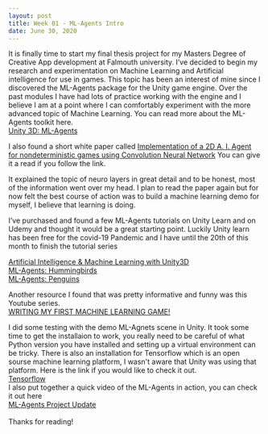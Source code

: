 ```yaml
---
layout: post
title: Week 01 - ML-Agents Intro
date: June 30, 2020
--- 
```

It is finally time to start my final thesis project for my Masters Degree of Creative App development at Falmouth university.  I’ve decided to begin my research and experimentation on Machine Learning and Artificial intelligence for use in games.  This topic has been an interest of mine since I discovered the ML-Agents package for the Unity game engine.  Over the past modules I have had lots of practice working with the engine and I believe I am at a point where I can comfortably experiment with the more advanced topic of Machine Learning.  You can read more about the ML-Agents toolkit here.  
[Unity 3D: ML-Agents](https://unity3d.com/machine-learning)

I also found a short white paper called <a href="../docs/Implementation of a 2D A. I. Agent for nondeterministic games using Convolution Neural Network.pdf" target="_blank">Implementation of a 2D A. I. Agent for nondeterministic games using Convolution Neural Network</a> You can give it a read if you follow the link. 
 

It explained the topic of neuro layers in great detail and to be honest, most of the information went over my head.  I plan to read the paper again but for now felt the best course of action was to build a machine learning demo for myself, I believe that  learning is doing. 

I’ve purchased and found a few ML-Agents tutorials on Unity Learn and on Udemy and thought it would be a great starting point.  Luckily Unity learn has been free for the covid-19 Pandemic and I have until the 20th of this month to finish the tutorial series 

[Artificial Intelligence & Machine Learning with Unity3D](https://www.udemy.com/course/artificial-intelligence-machine-learning-unity3d)<br>
[ML-Agents: Hummingbirds](https://learn.unity.com/project/course-overview?courseId=5e470160edbc2a15578b13d7)<br>
[ML-Agents: Penguins](https://learn.unity.com/project/ml-agents-penguins)<br>

Another resource I found that was pretty informative and funny was this Youtube series.<br> 
[WRITING MY FIRST MACHINE LEARNING GAME!](https://www.youtube.com/watch?v=ZX2Hyu5WoFg&list=PLVOwmfGKAoEIjwcOyw52XbNCtHpBC4DkA&index=3&t=0s)

 I did some testing with the demo ML-Agnets scene in Unity.  It took some time to get the installaion to work, you really need to be careful of what Python version you have installed and setting up a virtual environment can be tricky.  There is also an installation for Tensorflow which is an open sourse machine learning platform, I wasn't aware that Unity was using that platform.  Here is the link if you would like to check it out.<br>
[Tensorflow](https://www.tensorflow.org/)<br>
I also put together a quick video of the ML-Agents in action, you can check it out here<br> 
[ML-Agents Project Update](https://youtu.be/DS_-UqyK_go)<br>
<br>
Thanks for reading!

